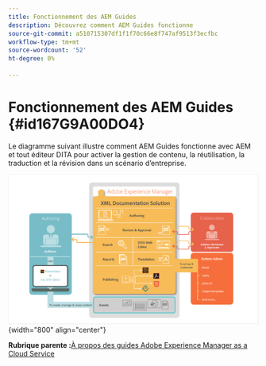 ```yaml
---
title: Fonctionnement des AEM Guides
description: Découvrez comment AEM Guides fonctionne
source-git-commit: a510715307df1f1f70c66e8f747af9513f3ecfbc
workflow-type: tm+mt
source-wordcount: '52'
ht-degree: 0%

---
```



# Fonctionnement des AEM Guides {#id167G9A00DO4}

Le diagramme suivant illustre comment AEM Guides fonctionne avec AEM et tout éditeur DITA pour activer la gestion de contenu, la réutilisation, la traduction et la révision dans un scénario d’entreprise.

![](images/xml-add-on-how-it-works.png){width="800" align="center"}


**Rubrique parente :**[&#x200B;À propos des guides Adobe Experience Manager as a Cloud Service](intro.md)


